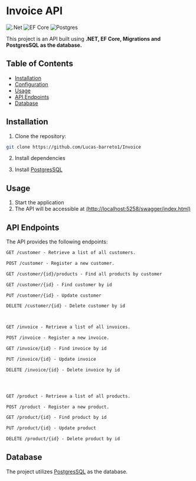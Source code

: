 # Invoice API

![.Net](https://img.shields.io/badge/.NET-5C2D91?style=for-the-badge&logo=.net&logoColor=white)
![EF Core](https://img.shields.io/badge/c%23-%23239120.svg?style=for-the-badge&logo=csharp&logoColor=white)
![Postgres](https://img.shields.io/badge/postgres-%23316192.svg?style=for-the-badge&logo=postgresql&logoColor=white)


This project is an API built using **.NET, EF Core, Migrations and PostgresSQL as the database.**



## Table of Contents

- [Installation](#installation)
- [Configuration](#configuration)
- [Usage](#usage)
- [API Endpoints](#api-endpoints)
- [Database](#database)

## Installation

1. Clone the repository:

```bash
git clone https://github.com/Lucas-barreto1/Invoice
```

2. Install dependencies

3. Install [PostgresSQL](https://www.postgresql.org/)

## Usage

1. Start the application 
2. The API will be accessible at [(http://localhost:5258/swagger/index.html)](http://localhost:5258/swagger/index.html)


## API Endpoints
The API provides the following endpoints:

```markdown
GET /customer - Retrieve a list of all customers.

POST /customer - Register a new customer.

GET /customer/{id}/products - Find all products by customer 

GET /customer/{id} - Find customer by id

PUT /customer/{id} - Update customer

DELETE /customer/{id} - Delete customer by id



GET /invoice - Retrieve a list of all invoices.

POST /invoice - Register a new invoice.

GET /invoice/{id} - Find invoice by id

PUT /invoice/{id} - Update invoice

DELETE /invoice/{id} - Delete invoice by id




GET /product - Retrieve a list of all products.

POST /product - Register a new product.

GET /product/{id} - Find product by id

PUT /product/{id} - Update product

DELETE /product/{id} - Delete product by id
```

## Database
The project utilizes [PostgresSQL](https://www.postgresql.org/) as the database.
